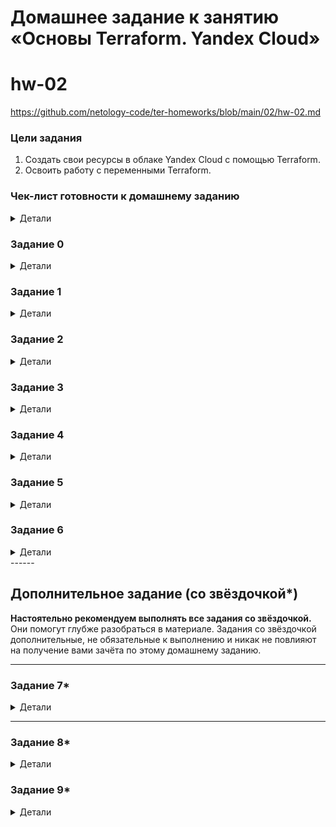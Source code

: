 # Домашнее задание к занятию «Основы Terraform. Yandex Cloud»
# hw-02
https://github.com/netology-code/ter-homeworks/blob/main/02/hw-02.md


### Цели задания

1. Создать свои ресурсы в облаке Yandex Cloud с помощью Terraform.
2. Освоить работу с переменными Terraform.


### Чек-лист готовности к домашнему заданию
<details>
    <summary>Детали</summary>

    1. Зарегистрирован аккаунт в Yandex Cloud. Использован промокод на грант.
    2. Установлен инструмент Yandex CLI.
    3. Исходный код для выполнения задания расположен в директории [**02/src**](https://github.com/netology-code/ter-homeworks/tree/main/02/src).

</details>

### Задание 0
<details>
    <summary>Детали</summary>

    1. Ознакомьтесь с [документацией к security-groups в Yandex Cloud](https://cloud.yandex.ru/docs/vpc/concepts/security-groups?from=int-console-help-center-or-nav). 
    Этот функционал понадобится к следующей лекции.

</details>

### Задание 1
<details>
    <summary>Детали</summary>

    В качестве ответа всегда полностью прикладывайте ваш terraform-код в git.
    Убедитесь что ваша версия **Terraform** ~>1.8.4

    1. Изучите проект. В файле variables.tf объявлены переменные для Yandex provider.
    2. Создайте сервисный аккаунт и ключ. [service_account_key_file](https://terraform-provider.yandexcloud.net).
    4. Сгенерируйте новый или используйте свой текущий ssh-ключ. Запишите его открытую(public) часть в переменную **vms_ssh_public_root_key**.
    5. Инициализируйте проект, выполните код. Исправьте намеренно допущенные синтаксические ошибки. Ищите внимательно, посимвольно. Ответьте, в чём заключается их суть.
    6. Подключитесь к консоли ВМ через ssh и выполните команду ``` curl ifconfig.me```.
    Примечание: К OS ubuntu "out of a box, те из коробки" необходимо подключаться под пользователем ubuntu: ```"ssh ubuntu@vm_ip_address"```. Предварительно убедитесь, что ваш ключ добавлен в ssh-агент: ```eval $(ssh-agent) && ssh-add``` Вы познакомитесь с тем как при создании ВМ создать своего пользователя в блоке metadata в следующей лекции.;
    8. Ответьте, как в процессе обучения могут пригодиться параметры ```preemptible = true``` и ```core_fraction=5``` в параметрах ВМ.

    В качестве решения приложите:

    - скриншот ЛК Yandex Cloud с созданной ВМ, где видно внешний ip-адрес;
    - скриншот консоли, curl должен отобразить тот же внешний ip-адрес;
    - ответы на вопросы.

</details>


### Задание 2
<details>
    <summary>Детали</summary>

    1. Замените все хардкод-**значения** для ресурсов **yandex_compute_image** и **yandex_compute_instance** на **отдельные** переменные. К названиям переменных ВМ добавьте в начало префикс **vm_web_** .  Пример: **vm_web_name**.
    2. Объявите нужные переменные в файле variables.tf, обязательно указывайте тип переменной. Заполните их **default** прежними значениями из main.tf. 
    3. Проверьте terraform plan. Изменений быть не должно. 

</details>


### Задание 3
<details>
    <summary>Детали</summary>

    1. Создайте в корне проекта файл 'vms_platform.tf' . Перенесите в него все переменные первой ВМ.
    2. Скопируйте блок ресурса и создайте с его помощью вторую ВМ в файле main.tf: **"netology-develop-platform-db"** ,  ```cores  = 2, memory = 2, core_fraction = 20```. Объявите её переменные с префиксом **vm_db_** в том же файле ('vms_platform.tf').  ВМ должна работать в зоне "ru-central1-b"
    3. Примените изменения.

</details>



### Задание 4
<details>
    <summary>Детали</summary>

    1. Объявите в файле outputs.tf **один** output , содержащий: instance_name, external_ip, fqdn для каждой из ВМ в удобном лично для вас формате.(без хардкода!!!)
    2. Примените изменения.

    В качестве решения приложите вывод значений ip-адресов команды ```terraform output```.

</details>


### Задание 5
<details>
    <summary>Детали</summary>

    1. В файле locals.tf опишите в **одном** local-блоке имя каждой ВМ, используйте интерполяцию ${..} с НЕСКОЛЬКИМИ переменными по примеру из лекции.
    2. Замените переменные внутри ресурса ВМ на созданные вами local-переменные.
    3. Примените изменения.

</details>

### Задание 6
<details>
    <summary>Детали</summary>

    1. Вместо использования трёх переменных  ".._cores",".._memory",".._core_fraction" в блоке  resources {...}, объедините их в единую map-переменную **vms_resources** и  внутри неё конфиги обеих ВМ в виде вложенного map(object).  
    ```
    пример из terraform.tfvars:
    vms_resources = {
        web={
        cores=2
        memory=2
        core_fraction=5
        hdd_size=10
        hdd_type="network-hdd"
        ...
        },
        db= {
        cores=2
        memory=4
        core_fraction=20
        hdd_size=10
        hdd_type="network-ssd"
        ...
        }
    }
    ```
    3. Создайте и используйте отдельную map(object) переменную для блока metadata, она должна быть общая для всех ваших ВМ.
    ```
    пример из terraform.tfvars:
    metadata = {
        serial-port-enable = 1
        ssh-keys           = "ubuntu:ssh-ed25519 AAAAC..."
    }
    ```  
    
    5. Найдите и закоментируйте все, более не используемые переменные проекта.
    6. Проверьте terraform plan. Изменений быть не должно.


</details>
------

## Дополнительное задание (со звёздочкой*)

**Настоятельно рекомендуем выполнять все задания со звёздочкой.**   
Они помогут глубже разобраться в материале. Задания со звёздочкой дополнительные, не обязательные к выполнению и никак не повлияют на получение вами зачёта по этому домашнему заданию. 


------
### Задание 7*
<details>
    <summary>Детали</summary>

    Изучите содержимое файла console.tf. Откройте terraform console, выполните следующие задания: 

    1. Напишите, какой командой можно отобразить **второй** элемент списка test_list.
    2. Найдите длину списка test_list с помощью функции length(<имя переменной>).
    3. Напишите, какой командой можно отобразить значение ключа admin из map test_map.
    4. Напишите interpolation-выражение, результатом которого будет: "John is admin for production server based on OS ubuntu-20-04 with X vcpu, Y ram and Z virtual disks", используйте данные из переменных test_list, test_map, servers и функцию length() для подстановки значений.

    **Примечание**: если не догадаетесь как вычленить слово "admin", погуглите: "terraform get keys of map"

    В качестве решения предоставьте необходимые команды и их вывод.

</details>

------

### Задание 8*
<details>
    <summary>Детали</summary>

    1. Напишите и проверьте переменную test и полное описание ее type в соответствии со значением из terraform.tfvars:
    ```
    test = [
    {
        "dev1" = [
        "ssh -o 'StrictHostKeyChecking=no' ubuntu@62.84.124.117",
        "10.0.1.7",
        ]
    },
    {
        "dev2" = [
        "ssh -o 'StrictHostKeyChecking=no' ubuntu@84.252.140.88",
        "10.0.2.29",
        ]
    },
    {
        "prod1" = [
        "ssh -o 'StrictHostKeyChecking=no' ubuntu@51.250.2.101",
        "10.0.1.30",
        ]
    },
    ]
    ```
    2. Напишите выражение в terraform console, которое позволит вычленить строку "ssh -o 'StrictHostKeyChecking=no' ubuntu@62.84.124.117" из этой переменной.

</details>

### Задание 9*
<details>
    <summary>Детали</summary>

    Используя инструкцию https://cloud.yandex.ru/ru/docs/vpc/operations/create-nat-gateway#tf_1, настройте для ваших ВМ nat_gateway. Для проверки уберите внешний IP адрес (nat=false) у ваших ВМ и проверьте доступ в интернет с ВМ, подключившись к ней через serial console. Для подключения предварительно через ssh измените пароль пользователя: ```sudo passwd ubuntu```

</details>